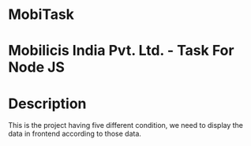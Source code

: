 # MobiTask
# Mobilicis India Pvt. Ltd. - Task For Node JS
# Description
This is the project having five different condition, we need to display the data in frontend according to those data. 
